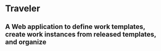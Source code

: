 # Traveler

## A Web application to define work templates, create work instances from released templates, and organize